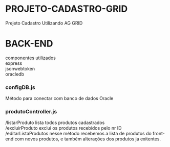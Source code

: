 # PROJETO-CADASTRO-GRID
Prejeto Cadastro Utilizando AG GRID


# BACK-END
componentes utilizados<br/>
express<br/>
jsonwebtoken<br/>
oracledb<br/>


<h3>configDB.js</h3>
Método para conectar com banco de dados Oracle

<h3>produtoController.js</h3>

/listarProduto lista todos produtos cadastrados<br/>
/excluirProduto exclui os produtos recebidos pelo nr ID<br/>
/editarListaProdutos nesse método recebemos a lista de produtos do front-end
com novos produtos, e também alterações dos produtos ja exitentes.

